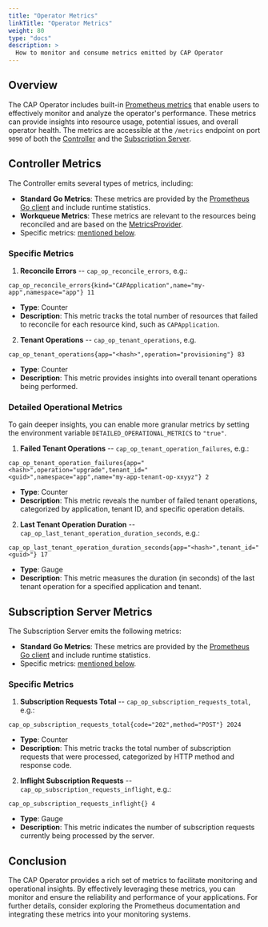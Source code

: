 ```yaml
---
title: "Operator Metrics"
linkTitle: "Operator Metrics"
weight: 80
type: "docs"
description: >
  How to monitor and consume metrics emitted by CAP Operator
---
```


## Overview

The CAP Operator includes built-in [Prometheus metrics](https://pkg.go.dev/github.com/prometheus/client_golang/prometheus) that enable users to effectively monitor and analyze the operator's performance. These metrics can provide insights into resource usage, potential issues, and overall operator health. The metrics are accessible at the `/metrics` endpoint on port `9090` of both the [Controller](docs/concepts/operator-components/controller/) and the [Subscription Server](docs/concepts/operator-components/subscription-server/).

## Controller Metrics

The Controller emits several types of metrics, including:

- **Standard Go Metrics**: These metrics are provided by the [Prometheus Go client](https://pkg.go.dev/github.com/prometheus/client_golang/prometheus/collectors#WithGoCollectorRuntimeMetrics) and include runtime statistics.
- **Workqueue Metrics**: These metrics are relevant to the resources being reconciled and are based on the [MetricsProvider](https://pkg.go.dev/k8s.io/client-go/util/workqueue#MetricsProvider).
- Specific metrics: [mentioned below](#specific-metrics).

### Specific Metrics

1. **Reconcile Errors** -- `cap_op_reconcile_errors`, e.g.:
```
cap_op_reconcile_errors{kind="CAPApplication",name="my-app",namespace="app"} 11
```
- **Type**: Counter
- **Description**: This metric tracks the total number of resources that failed to reconcile for each resource kind, such as `CAPApplication`.

2. **Tenant Operations** -- `cap_op_tenant_operations`, e.g.
```
cap_op_tenant_operations{app="<hash>",operation="provisioning"} 83
```
- **Type**: Counter
- **Description**: This metric provides insights into overall tenant operations being performed.

### Detailed Operational Metrics

To gain deeper insights, you can enable more granular metrics by setting the environment variable `DETAILED_OPERATIONAL_METRICS` to `"true"`.

1. **Failed Tenant Operations** -- `cap_op_tenant_operation_failures`, e.g.:
```
cap_op_tenant_operation_failures{app="<hash>",operation="upgrade",tenant_id="<guid>",namespace="app",name="my-app-tenant-op-xxyyz"} 2
```
- **Type**: Counter
- **Description**: This metric reveals the number of failed tenant operations, categorized by application, tenant ID, and specific operation details.

2. **Last Tenant Operation Duration** -- `cap_op_last_tenant_operation_duration_seconds`, e.g.:
```
cap_op_last_tenant_operation_duration_seconds{app="<hash>",tenant_id="<guid>"} 17
```
- **Type**: Gauge
- **Description**: This metric measures the duration (in seconds) of the last tenant operation for a specified application and tenant.

## Subscription Server Metrics

The Subscription Server emits the following metrics:
- **Standard Go Metrics**: These metrics are provided by the [Prometheus Go client](https://pkg.go.dev/github.com/prometheus/client_golang/prometheus/collectors#WithGoCollectorRuntimeMetrics) and include runtime statistics.
- Specific metrics: [mentioned below](#specific-metrics-1).

### Specific Metrics

1. **Subscription Requests Total** -- `cap_op_subscription_requests_total`, e.g.:
```
cap_op_subscription_requests_total{code="202",method="POST"} 2024
```
- **Type**: Counter
- **Description**: This metric tracks the total number of subscription requests that were processed, categorized by HTTP method and response code.

2. **Inflight Subscription Requests** -- `cap_op_subscription_requests_inflight`, e.g.:
```
cap_op_subscription_requests_inflight{} 4
```
- **Type**: Gauge
- **Description**: This metric indicates the number of subscription requests currently being processed by the server.

## Conclusion

The CAP Operator provides a rich set of metrics to facilitate monitoring and operational insights. By effectively leveraging these metrics, you can monitor and ensure the reliability and performance of your applications. For further details, consider exploring the Prometheus documentation and integrating these metrics into your monitoring systems.
